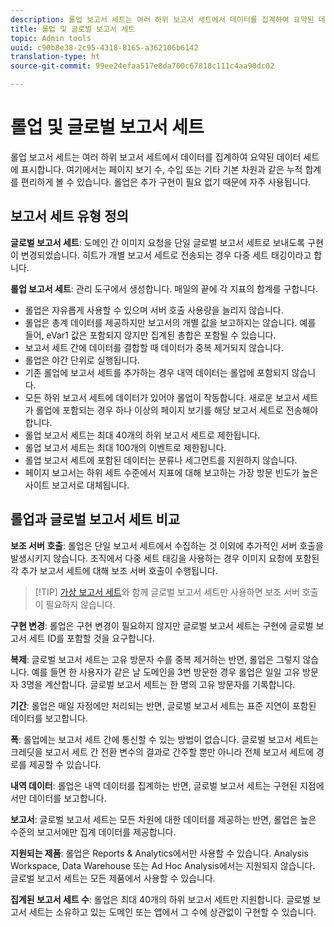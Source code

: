 ```yaml
---
description: 롤업 보고서 세트는 여러 하위 보고서 세트에서 데이터를 집계하여 요약된 데이터 세트에 표시합니다.
title: 롤업 및 글로벌 보고서 세트
topic: Admin tools
uuid: c90b8e38-2c95-4318-8165-a362106b6142
translation-type: ht
source-git-commit: 99ee24efaa517e8da700c67818c111c4aa90dc02

---
```



# 롤업 및 글로벌 보고서 세트

롤업 보고서 세트는 여러 하위 보고서 세트에서 데이터를 집계하여 요약된 데이터 세트에 표시합니다. 여기에서는 페이지 보기 수, 수입 또는 기타 기본 차원과 같은 누적 합계를 편리하게 볼 수 있습니다. 롤업은 추가 구현이 필요 없기 때문에 자주 사용됩니다.

## 보고서 세트 유형 정의

**글로벌 보고서 세트**: 도메인 간 이미지 요청을 단일 글로벌 보고서 세트로 보내도록 구현이 변경되었습니다. 히트가 개별 보고서 세트로 전송되는 경우 다중 세트 태깅이라고 합니다.

**롤업 보고서 세트**: 관리 도구에서 생성합니다. 매일의 끝에 각 지표의 합계를 구합니다.

* 롤업은 자유롭게 사용할 수 있으며 서버 호출 사용량을 늘리지 않습니다.
* 롤업은 총계 데이터를 제공하지만 보고서의 개별 값을 보고하지는 않습니다. 예를 들어, eVar1 값은 포함되지 않지만 집계된 총합은 포함될 수 있습니다.
* 보고서 세트 간에 데이터를 결합할 때 데이터가 중복 제거되지 않습니다.
* 롤업은 야간 단위로 실행됩니다.
* 기존 롤업에 보고서 세트를 추가하는 경우 내역 데이터는 롤업에 포함되지 않습니다.
* 모든 하위 보고서 세트에 데이터가 있어야 롤업이 작동합니다. 새로운 보고서 세트가 롤업에 포함되는 경우 하나 이상의 페이지 보기를 해당 보고서 세트로 전송해야 합니다.
* 롤업 보고서 세트는 최대 40개의 하위 보고서 세트로 제한됩니다.
* 롤업 보고서 세트는 최대 100개의 이벤트로 제한됩니다.
* 롤업 보고서 세트에 포함된 데이터는 분류나 세그먼트를 지원하지 않습니다.
* 페이지 보고서는 하위 세트 수준에서 지표에 대해 보고하는 가장 방문 빈도가 높은 사이트 보고서로 대체됩니다.

## 롤업과 글로벌 보고서 세트 비교

**보조 서버 호출**: 롤업은 단일 보고서 세트에서 수집하는 것 이외에 추가적인 서버 호출을 발생시키지 않습니다. 조직에서 다중 세트 태깅을 사용하는 경우 이미지 요청에 포함된 각 추가 보고서 세트에 대해 보조 서버 호출이 수행됩니다.

> [!TIP] [가상 보고서 세트](../../components/vrs/vrs-considerations.md)와 함께 글로벌 보고서 세트만 사용하면 보조 서버 호출이 필요하지 않습니다.

**구현 변경**: 롤업은 구현 변경이 필요하지 않지만 글로벌 보고서 세트는 구현에 글로벌 보고서 세트 ID를 포함할 것을 요구합니다.

**복제**: 글로벌 보고서 세트는 고유 방문자 수를 중복 제거하는 반면, 롤업은 그렇지 않습니다. 예를 들면 한 사용자가 같은 날 도메인을 3번 방문한 경우 롤업은 일일 고유 방문자 3명을 계산합니다. 글로벌 보고서 세트는 한 명의 고유 방문자를 기록합니다.

**기간**: 롤업은 매일 자정에만 처리되는 반면, 글로벌 보고서 세트는 표준 지연이 포함된 데이터를 보고합니다.

**폭**: 롤업에는 보고서 세트 간에 통신할 수 있는 방법이 없습니다. 글로벌 보고서 세트는 크레딧을 보고서 세트 간 전환 변수의 결과로 간주할 뿐만 아니라 전체 보고서 세트에 경로를 제공할 수 있습니다.

**내역 데이터**: 롤업은 내역 데이터를 집계하는 반면, 글로벌 보고서 세트는 구현된 지점에서만 데이터를 보고합니다.

**보고서**: 글로벌 보고서 세트는 모든 차원에 대한 데이터를 제공하는 반면, 롤업은 높은 수준의 보고서에만 집계 데이터를 제공합니다.

**지원되는 제품**: 롤업은 Reports &amp; Analytics에서만 사용할 수 있습니다. Analysis Workspace, Data Warehouse 또는 Ad Hoc Analysis에서는 지원되지 않습니다. 글로벌 보고서 세트는 모든 제품에서 사용할 수 있습니다.

**집계된 보고서 세트 수**: 롤업은 최대 40개의 하위 보고서 세트만 지원합니다. 글로벌 보고서 세트는 소유하고 있는 도메인 또는 앱에서 그 수에 상관없이 구현할 수 있습니다.
